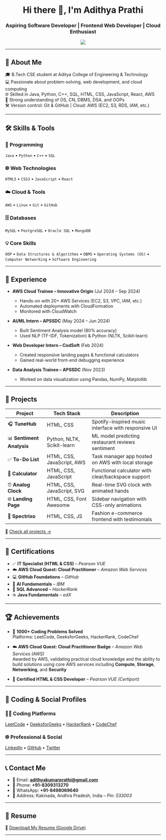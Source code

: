 <h1 align="center">Hi there 👋, I'm Adithya Prathi</h1>
<h3 align="center">Aspiring Software Developer | Frontend Web Developer | Cloud Enthusiast </h3>

<p align="center">
  <img src="https://readme-typing-svg.herokuapp.com?center=true&lines=Passionate+about+Software+Development+%26amp%3B+Cloud+☁️;Frontend+Developer+%7C+AWS+Explorer+%7C+ML+Learner;Always+Learning+New+Tech!&center=true&width=500&height=45" />
</p>

---

## 📌 About Me

🎓 B.Tech CSE student at Aditya College of Engineering & Technology  
💻 Passionate about problem-solving, web development, and cloud computing  
🌐 Skilled in Java, Python, C++, SQL, HTML, CSS, JavaScript, React, AWS  
🧠 Strong understanding of OS, CN, DBMS, DSA, and OOPs  
🛠️ Version control: Git & GitHub | Cloud: AWS (EC2, S3, RDS, IAM, etc.)

---

## 🛠 Skills & Tools

### 🚀 Programming
`Java` • `Python` • `C++` • `SQL`

### 🌐 Web Technologies
`HTML5` • `CSS3` • `JavaScript` • `React`

### ☁️ Cloud & Tools
`AWS` • `Linux` • `Git` • `GitHub`

### 🗄️ Databases
`MySQL` • `PostgreSQL` • `Oracle SQL` • `MongoDB`

### 💡 Core Skills  
`OOP` • `Data Structures & Algorithms` • `DBMS` • `Operating Systems (OS)` • `Computer Networking` • `Software Engineering`

---

## 💼 Experience

- **AWS Cloud Trainee – Innovative Origin** (Jul 2024 – Sep 2024)  
  - Hands-on with 20+ AWS Services (EC2, S3, VPC, IAM, etc.)
  - Automated deployments with CloudFormation  
  - Monitored with CloudWatch  

- **AI/ML Intern – APSSDC** (May 2024 – Jun 2024)  
  - Built Sentiment Analysis model (80% accuracy)  
  - Used NLP (TF-IDF, Tokenization) & Python (NLTK, Scikit-learn)

- **Web Developer Intern – CodSoft** (Feb 2024)  
  - Created responsive landing pages & functional calculators  
  - Gained real-world front-end debugging experience

- **Data Analysis Trainee – APSSDC** (Nov 2023)  
  - Worked on data visualization using Pandas, NumPy, Matplotlib 

---

## 🌟 Projects

| Project            | Tech Stack                         | Description |
|--------------------|-------------------------------------|-------------|
| 🎧 **TuneHub**     | HTML, CSS                          | Spotify-inspired music interface with responsive UI |
| 📊 **Sentiment Analysis** | Python, NLTK, Scikit-learn     | ML model predicting restaurant reviews sentiment |
| ✅ **To-Do List**  | HTML, CSS, JavaScript, AWS         | Task manager app hosted on AWS with local storage |
| 🔢 **Calculator**  | HTML, CSS, JavaScript              | Functional calculator with clear/backspace support |
| ⏰ **Analog Clock**| HTML, CSS, JavaScript, SVG         | Real-time SVG clock with animated hands |
| 🌐 **Landing Page**| HTML, CSS, Font Awesome            | Sidebar navigation with CSS-only animations |
| 🛒 **Spectrixo**   | HTML, CSS, JS                      | Fashion e-commerce frontend with testimonials |

🔗 [Check all projects →](https://github.com/ADITHYA2026/Projects)

---

## 📜 Certifications

- ✅ **IT Specialist (HTML & CSS)** – *Pearson VUE*
- ☁️ **AWS Cloud Quest: Cloud Practitioner** – *Amazon Web Services*
- 💻 **GitHub Foundations** – *GitHub*
- 🧠 **AI Fundamentals** – *IBM*
- 🧮 **SQL Advanced** – *HackerRank*
- ☕ **Java Fundamentals** – *edX*

---

## 🏆 Achievements

- 🧩 **1000+ Coding Problems Solved**  
  Platforms: LeetCode, GeeksforGeeks, HackerRank, CodeChef  

- ☁️ **AWS Cloud Quest: Cloud Practitioner Badge** – *Amazon Web Services (AWS)*  
  Awarded by AWS, validating practical cloud knowledge and the ability to build solutions using core AWS services including **Compute**, **Storage**, **Networking**, and **Security**

- 📜 **Certified HTML & CSS Developer** – *Pearson VUE (Certiport)*  

---

## 🔗 Coding & Social Profiles

### 👨‍💻 Coding Platforms
[LeetCode](https://leetcode.com/ADITYA_PRATHI/) • [GeeksforGeeks](https://auth.geeksforgeeks.org/user/aditya_prathi2005) • [HackerRank](https://www.hackerrank.com/profile/22P31A0540) • [CodeChef](https://www.codechef.com/users/sriaditya2608)

### 🌐 Professional & Social
[LinkedIn](https://www.linkedin.com/in/adithyakumarprathi) • [GitHub](https://github.com/ADITHYA2026) • [Twitter](https://x.com/HereIsAdithya)

---

## 📞 Contact Me

- 📧 Email: **adithyakumarprathi@gmail.com**  
- 📱 Phone: **+91-8309313270**  
- 💬 WhatsApp: **+91-8498069640**  
- 📍 Address: Kakinada, Andhra Pradesh, India – *Pin: 533003*

---

## 📄 Resume

🔻 [Download My Resume (Google Drive)](https://drive.google.com/uc?export=download&id=1pJKiSJM8bgixtCafv99nE1RLPtCZj8Bl)

---
